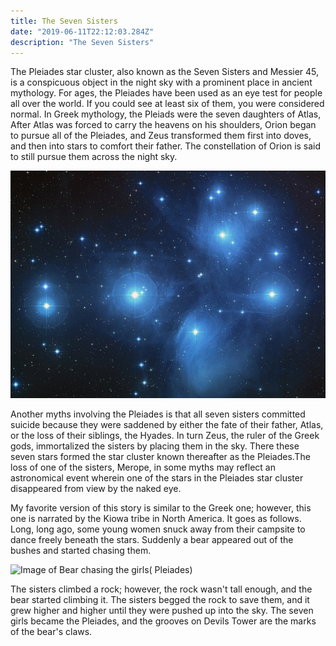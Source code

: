 ```yaml
---
title: The Seven Sisters
date: "2019-06-11T22:12:03.284Z"
description: "The Seven Sisters"
---
```

The Pleiades star cluster, also known as the Seven Sisters and Messier 45, is a conspicuous object in the night sky with a prominent place in ancient mythology.
For ages, the Pleiades have been used as an eye test for people all over the world. If you could see at least six of them, you were considered normal.
In Greek mythology, the Pleiads were the seven daughters of Atlas,
After Atlas was forced to carry the heavens on his shoulders, Orion began to pursue all of the Pleiades, and Zeus transformed them first into doves, and then into stars to comfort their father. The constellation of Orion is said to still pursue them across the night sky.

![Pleiades](Pleidaes.jpg )

Another myths involving the Pleiades is that all seven sisters committed suicide because they were saddened by either the fate of their father, Atlas, or the loss of their siblings, the Hyades. In turn Zeus, the ruler of the Greek gods, immortalized the sisters by placing them in the sky. There these seven stars formed the star cluster known thereafter as the Pleiades.The loss of one of the sisters, Merope, in some myths may reflect an astronomical event wherein one of the stars in the Pleiades star cluster disappeared from view by the naked eye.

My favorite version of this story is similar to the  Greek one; however, this one is narrated by the Kiowa tribe in North America. It goes as follows. Long, long ago, some young women snuck away from their campsite to dance freely beneath the stars. Suddenly a bear appeared out of the bushes and started chasing them.

![Image of Bear chasing the girls( Pleiades)](https://www.nps.gov/deto/learn/historyculture/images/Herbert-Collins-painting-256x367px.jpg?maxwidth=650&autorotate=false)

The sisters climbed a rock; however, the rock wasn't tall enough, and the bear started climbing it. The sisters begged the rock to save them, and it grew higher and higher until they were pushed up into the sky. The seven girls became the Pleiades, and the grooves on Devils Tower are the marks of the bear's claws.

